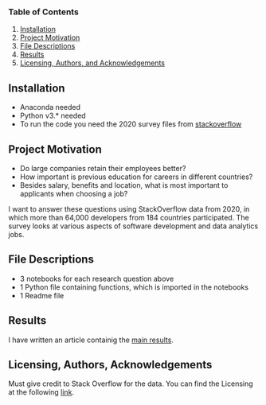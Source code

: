 
### Table of Contents

1. [Installation](#installation)
2. [Project Motivation](#motivation)
3. [File Descriptions](#files)
4. [Results](#results)
5. [Licensing, Authors, and Acknowledgements](#licensing)

## Installation <a name="installation"></a>

- Anaconda needed
- Python v3.* needed
- To run the code you need the 2020 survey files from [stackoverflow](https://insights.stackoverflow.com/survey) 

## Project Motivation<a name="motivation"></a>

- Do large companies retain their employees better?
- How important is previous education for careers in different countries?
- Besides salary, benefits and location, what is most important to applicants when choosing a job?

I want to answer these questions using StackOverflow data from 2020, in which more than 64,000 developers from 184 countries participated. 
The survey looks at various aspects of software development and data analytics jobs.


## File Descriptions <a name="files"></a>

- 3 notebooks for each research question above
- 1 Python file containing functions, which is imported in the notebooks
- 1 Readme file

## Results<a name="results"></a>

I have written an article containig the [main results](https://medium.com/@martin.senser/351a03875528).

## Licensing, Authors, Acknowledgements<a name="licensing"></a>

Must give credit to Stack Overflow for the data.  You can find the Licensing at the following [link](https://insights.stackoverflow.com/survey).
